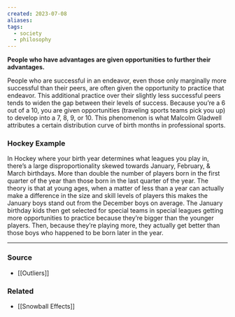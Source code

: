 ```yaml
---
created: 2023-07-08
aliases: 
tags:
  - society
  - philosophy
---
```

**People who have advantages are given opportunities to further their advantages.**

People who are successful in an endeavor, even those only marginally more successful than their peers, are often given the opportunity to practice that endeavor. This additional practice over their slightly less successful peers tends to widen the gap between their levels of success. Because you’re a 6 out of a 10, you are given opportunities (traveling sports teams pick you up) to develop into a 7, 8, 9, or 10. This phenomenon is what Malcolm Gladwell attributes a certain distribution curve of birth months in professional sports.

### Hockey Example

In Hockey where your birth year determines what leagues you play in, there’s a large disproportionality skewed towards January, February, & March birthdays. More than double the number of players born in the first quarter of the year than those born in the last quarter of the year. The theory is that at young ages, when a matter of less than a year can actually make a difference in the size and skill levels of players this makes the January boys stand out from the December boys on average. The January birthday kids then get selected for special teams in special leagues getting more opportunities to practice because they’re bigger than the younger players. Then, because they’re playing more, they actually get better than those boys who happened to be born later in the year.

---

### Source
- [[Outliers]]

### Related
- [[Snowball Effects]]